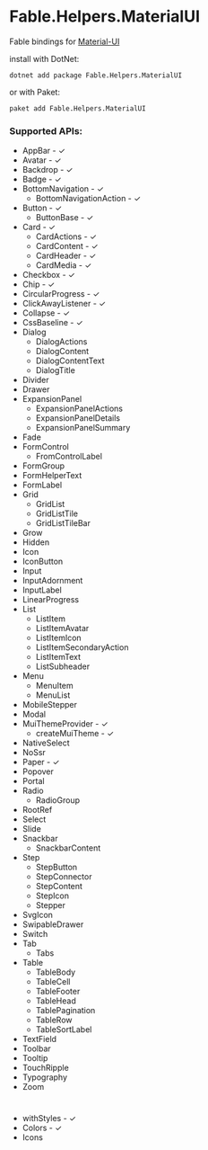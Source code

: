 # Fable.Helpers.MaterialUI

Fable bindings for [Material-UI](https://material-ui.com)

install with DotNet:
```
dotnet add package Fable.Helpers.MaterialUI
```
or with Paket:
```
paket add Fable.Helpers.MaterialUI
``` 
### Supported APIs:

* AppBar - ✓
* Avatar - ✓
* Backdrop - ✓
* Badge - ✓
* BottomNavigation - ✓
  * BottomNavigationAction - ✓
* Button - ✓
  * ButtonBase - ✓
* Card - ✓
  * CardActions - ✓
  * CardContent - ✓
  * CardHeader - ✓
  * CardMedia - ✓
* Checkbox - ✓
* Chip - ✓
* CircularProgress - ✓
* ClickAwayListener - ✓
* Collapse - ✓
* CssBaseline - ✓
* Dialog
  * DialogActions
  * DialogContent
  * DialogContentText
  * DialogTitle
* Divider
* Drawer
* ExpansionPanel
  * ExpansionPanelActions
  * ExpansionPanelDetails
  * ExpansionPanelSummary
* Fade
* FormControl
  * FromControlLabel
* FormGroup
* FormHelperText
* FormLabel
* Grid
  * GridList
  * GridListTile
  * GridListTileBar
* Grow
* Hidden
* Icon
* IconButton
* Input
 * InputAdornment
 * InputLabel
* LinearProgress
* List
  * ListItem
  * ListItemAvatar
  * ListItemIcon
  * ListItemSecondaryAction
  * ListItemText
  * ListSubheader
* Menu
  * MenuItem
  * MenuList
* MobileStepper
* Modal
* MuiThemeProvider - ✓
  * createMuiTheme - ✓
* NativeSelect
* NoSsr
* Paper - ✓
* Popover
* Portal
* Radio
  * RadioGroup
* RootRef
* Select
* Slide
* Snackbar
  * SnackbarContent
* Step
  * StepButton
  * StepConnector
  * StepContent
  * StepIcon
  * Stepper
* SvgIcon
* SwipableDrawer
* Switch
* Tab
  * Tabs
* Table
  * TableBody
  * TableCell
  * TableFooter
  * TableHead
  * TablePagination
  * TableRow
  * TableSortLabel
* TextField
* Toolbar
* Tooltip
* TouchRipple
* Typography
* Zoom

# 
* withStyles - ✓
* Colors - ✓
* Icons
